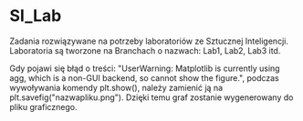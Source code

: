 # SI_Lab
Zadania rozwiązywane na potrzeby laboratoriów ze Sztucznej Inteligencji.
Laboratoria są tworzone na Branchach o nazwach: Lab1, Lab2, Lab3 itd.

Gdy pojawi się błąd o treści: "UserWarning: Matplotlib is currently using agg, which is a non-GUI backend, so cannot show the figure.", podczas wywoływania komendy plt.show(), należy zamienić ją na 
plt.savefig("nazwapliku.png"). Dzięki temu graf zostanie wygenerowany do pliku graficznego. 

